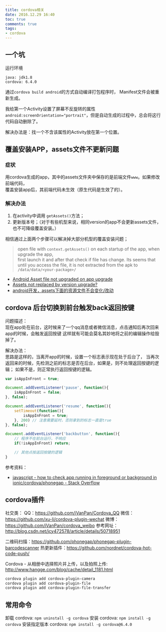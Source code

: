 ```yaml
---
title: cordova相关
date: 2016.12.29 16:40
toc: true
comments: true
tags:
- cordova
---
```


## 一个坑

运行环境

```
java: jdk1.8
cordova: 6.4.0
```

通过`cordova build android`的方式自动编译打包程序时，
Manifest文件会被重新生成。

我给第一个Activity设置了屏幕不反旋转的属性`android:screenOrientation="portrait"`，但是自动生成的过程中，总会将这行代码自动删除了。

解决办法是：找一个不含该属性的Activity放在第一个位置。

## 覆盖安装APP，assets文件不更新问题

### 症状

用cordova生成的app，其中的assets文件夹中保存的是前端文件`www`。如果修改前端代码，  
覆盖安装app后，其前端代码未生效（原生代码是生效了的）。

### 解决办法

1. 在activity中调用 `getAssets()`方法；
2. 更新版本号；（对于有些机型来说，相同version的app不会更新assets文件，也不可降级覆盖安装。）

相信通过上面两个步骤可以解决掉大部分机型的覆盖安装问题；

> open file with `context.getAssets()` on each startup of the app, when upgrade the app,  
> first launch it and after that check if file has change.
> Its seems that until you access the file, it is not extracted from the apk to  
> `/data/data/<your-package>/`

- [Android Asset file not upgraded on app upgrade](https://stackoverflow.com/questions/30651788/android-asset-file-not-upgraded-on-app-upgrade)
- [Assets not replaced by version upgrade?](https://stackoverflow.com/questions/33469330/assets-not-replaced-by-version-upgrade)
- [android开发，assets下面的资源文件不会变化/改动](http://www.cnblogs.com/feijian/p/4424923.html)

## cordova 后台切换到前台触发back返回按键

问题描述：  
现在app处在前台，这时候来了一个qq消息或者微信消息，点击通知后再次回来app的时候，会触发返回按键
这样就有可能会莫名其妙地将之前的编辑操作给毁掉了。

解决办法：  
思路是这样的，当离开app的时候，设置一个标志表示现在处于后台了，
当再次返回来的时候，先检测之前的标志是否在后台，如果是，则不处理返回按键的逻辑；
如果不是，则正常执行返回按键的逻辑。

```js
var isAppInFront = true;

document.addEventListener('pause', function(){
    isAppInFront = false;
}, false);

document.addEventListener('resume', function(){
    setTimeout(function(){
        isAppInFront = true;
    }, 200) // 注意需要延时，否则拿到的标志一直是true
}, false);

document.addEventListener('backbutton', function(){
    // 程序不在前台运行，不响应
    if(!isAppInFront) return;

    // 其他点按返回按键的逻辑
}
```

参考资料：  

- [javascript - how to check app running in foreground or background in ionic/cordova/phonegap - Stack Overflow](https://stackoverflow.com/questions/29606012/how-to-check-app-running-in-foreground-or-background-in-ionic-cordova-phonegap)

## cordova插件

社交类：
QQ：https://github.com/iVanPan/Cordova_QQ
微信：https://github.com/xu-li/cordova-plugin-wechat
微博：https://github.com/iVanPan/cordova_weibo
参考网址：http://blog.csdn.net/jcy472578/article/details/50718951

二维码扫描：https://github.com/phonegap/phonegap-plugin-barcodescanner
热更新插件：https://github.com/nordnet/cordova-hot-code-push/

Cordova - 从相册中选择照片并上传，以及拍照上传:
http://www.hangge.com/blog/cache/detail_1181.html

```bash
cordova plugin add cordova-plugin-camera
cordova plugin add cordova-plugin-file
cordova plugin add cordova-plugin-file-transfer
```

## 常用命令

卸载 cordova: `npm uninstall -g cordova`
安装 cordova: `npm install -g cordova`
安装指定版本 cordova: `npm install -g cordova@6.4.0`
